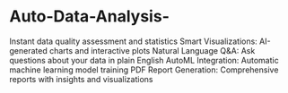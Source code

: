 # Auto-Data-Analysis-
Instant data quality assessment and statistics Smart Visualizations: AI-generated charts and interactive plots Natural Language Q&amp;A: Ask questions about your data in plain English AutoML Integration: Automatic machine learning model training PDF Report Generation: Comprehensive reports with insights and visualizations
